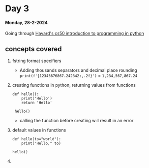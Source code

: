 # Day 3

#### Monday, 28-2-2024

Going through [Havard's cs50 introduction to programming in python]('https://www.youtube.com/watch?v=nLRL_NcnK-4')

## concepts covered

1. fstring format specifiers
   - Adding thousands separators and decimal place rounding `print(f'{12345676867.242342:,.2f}')` = `1,234,567,867.24`
2. creating functions in python, returning values from functions

   ```
   def hello():
       print('Hello')
       return 'Hello'

    hello()
   ```

   - calling the function before creating will result in an error

3. default values in functions

   ```
   def hello(to="world"):
       print('Hello," to)

   hello()
   ```

4.
